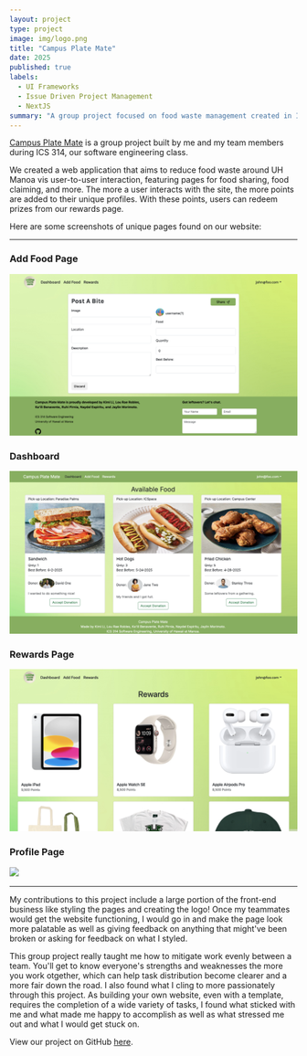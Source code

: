 ```yaml
---
layout: project
type: project
image: img/logo.png
title: "Campus Plate Mate"
date: 2025
published: true
labels:
  - UI Frameworks
  - Issue Driven Project Management
  - NextJS
summary: "A group project focused on food waste management created in ICS 314."
---
```


[Campus Plate Mate](https://plate-mate-bice.vercel.app/) is a group project built by me and my team members during ICS 314, our software engineering class. 

We created a web application that aims to reduce food waste around UH Manoa vis user-to-user interaction, featuring pages for food sharing, food claiming, and more. The more a user interacts with the site, the more points are added to their unique profiles. With these points, users can redeem prizes from our rewards page.

Here are some screenshots of unique pages found on our website:

<hr>

### Add Food Page

![](img/addfoodpage.png)

### Dashboard

![](img/dashboard.png)

### Rewards Page

![](img/rewardspage.png)

### Profile Page

![](img/image.png)

<hr>

My contributions to this project include a large portion of the front-end business like styling the pages and creating the logo! Once my teammates would get the website functioning, I would go in and make the page look more palatable as well as giving feedback on anything that might've been broken or asking for feedback on what I styled.

This group project really taught me how to mitigate work evenly between a team. You'll get to know everyone's strengths and weaknesses the more you work otgether, which can help task distribution become clearer and a more fair down the road. I also found what I cling to more passionately through this project. As building your own website, even with a template, requires the completion of a wide variety of tasks, I found what sticked with me and what made me happy to accomplish as well as what stressed me out and what I would get stuck on.

View our project on GitHub [here]([https://campusplatemate.github.io/).
